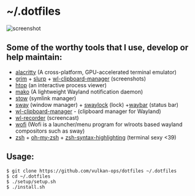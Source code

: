 # ~/.dotfiles

![screenshot](https://raw.githubusercontent.com/vulkan-ops/dotfiles/master/screenshot.png)

## Some of the worthy tools that I use, develop or help maintain:

- [alacritty](https://github.com/alacritty/alacritty) (A cross-platform, GPU-accelerated terminal emulator)
- [grim](https://github.com/emersion/grim) + [slurp](https://github.com/emersion/slurp) + [wl-clipboard-manager](https://github.com/maximbaz/wl-clipboard-manager) (screenshots)
- [htop](https://github.com/htop-dev/htop) (an interactive process viewer)
- [mako](https://github.com/emersion/mako) (A lightweight Wayland notification daemon)
- [stow](https://www.gnu.org/software/stow/) (symlink manager)
- [sway](https://github.com/swaywm/sway) (window manager) + [swaylock](https://github.com/swaywm/swaylock) (lock) +[waybar](https://github.com/Alexays/Waybar) (status bar)
- [wl-clipboard-manager](https://github.com/maximbaz/wl-clipboard-manager) - (clipboard manager for Wayland)
- [wl-recorder](https://github.com/ammen99/wf-recorder) (screencast)
- [wofi](https://github.com/tsujp/wofi) (Wofi is a launcher/menu program for wlroots based wayland compositors such as sway)
- [zsh](https://www.zsh.org) + [oh-my-zsh](https://github.com/ohmyzsh/ohmyzsh) + [zsh-syntax-highlighting](https://github.com/zsh-users/zsh-syntax-highlighting) (terminal sexy <39)

## Usage:

```
$ git clone https://github.com/vulkan-ops/dotfiles ~/.dotfiles
$ cd ~/.dotfiles
$ ./setup/setup.sh
$ ./install.sh
```
